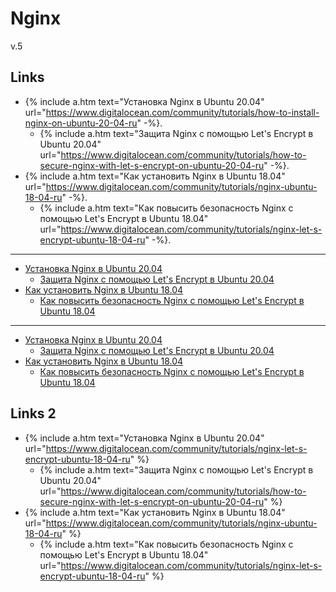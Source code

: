 # Nginx

v.5

## Links

- {% include a.htm text="Установка Nginx в Ubuntu 20.04"
     url="https://www.digitalocean.com/community/tutorials/how-to-install-nginx-on-ubuntu-20-04-ru" -%}.
  - {% include a.htm text="Защита Nginx с помощью Let's Encrypt в Ubuntu 20.04"
       url="https://www.digitalocean.com/community/tutorials/how-to-secure-nginx-with-let-s-encrypt-on-ubuntu-20-04-ru" -%}.
- {% include a.htm text="Как установить Nginx в Ubuntu 18.04"
     url="https://www.digitalocean.com/community/tutorials/nginx-ubuntu-18-04-ru" -%}.
  - {% include a.htm text="Как повысить безопасность Nginx с помощью Let's Encrypt в Ubuntu 18.04"
       url="https://www.digitalocean.com/community/tutorials/nginx-let-s-encrypt-ubuntu-18-04-ru" -%}.

---

  * [Установка Nginx в Ubuntu 20.04](https://www.digitalocean.com/community/tutorials/how-to-install-nginx-on-ubuntu-20-04-ru)
    * [Защита Nginx с помощью Let's Encrypt в Ubuntu 20.04](https://www.digitalocean.com/community/tutorials/how-to-secure-nginx-with-let-s-encrypt-on-ubuntu-20-04-ru)
  * [Как установить Nginx в Ubuntu 18.04](https://www.digitalocean.com/community/tutorials/nginx-ubuntu-18-04-ru)
    * [Как повысить безопасность Nginx с помощью Let's Encrypt в Ubuntu 18.04](https://www.digitalocean.com/community/tutorials/nginx-let-s-encrypt-ubuntu-18-04-ru)

---

- [Установка Nginx в Ubuntu 20.04](https://www.digitalocean.com/community/tutorials/how-to-install-nginx-on-ubuntu-20-04-ru)
  - [Защита Nginx с помощью Let's Encrypt в Ubuntu 20.04](https://www.digitalocean.com/community/tutorials/how-to-secure-nginx-with-let-s-encrypt-on-ubuntu-20-04-ru)
- [Как установить Nginx в Ubuntu 18.04](https://www.digitalocean.com/community/tutorials/nginx-ubuntu-18-04-ru)
  - [Как повысить безопасность Nginx с помощью Let's Encrypt в Ubuntu 18.04](https://www.digitalocean.com/community/tutorials/nginx-let-s-encrypt-ubuntu-18-04-ru)

## Links 2

  * {% include a.htm 
       text="Установка Nginx в Ubuntu 20.04"
       url="https://www.digitalocean.com/community/tutorials/nginx-let-s-encrypt-ubuntu-18-04-ru" %}
    * {% include a.htm
         text="Защита Nginx с помощью Let's Encrypt в Ubuntu 20.04"
         url="https://www.digitalocean.com/community/tutorials/how-to-secure-nginx-with-let-s-encrypt-on-ubuntu-20-04-ru" %}
  * {% include a.htm 
       text="Как установить Nginx в Ubuntu 18.04"
       url="https://www.digitalocean.com/community/tutorials/nginx-ubuntu-18-04-ru" %}
    * {% include a.htm
         text="Как повысить безопасность Nginx с помощью Let's Encrypt в Ubuntu 18.04"
         url="https://www.digitalocean.com/community/tutorials/nginx-let-s-encrypt-ubuntu-18-04-ru" %}
       
